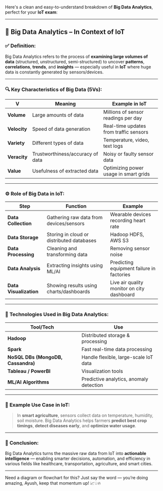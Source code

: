 Here's a clean and easy-to-understand breakdown of **Big Data Analytics**, perfect for your **IoT exam**:

---

## 📘 **Big Data Analytics – In Context of IoT**

### ✅ **Definition:**

Big Data Analytics refers to the process of **examining large volumes of data** (structured, unstructured, semi-structured) to uncover **patterns**, **correlations**, **trends**, and **insights** — especially useful in **IoT** where huge data is constantly generated by sensors/devices.

---

### 🔍 **Key Characteristics of Big Data (5Vs):**

| **V**        | **Meaning**                      | **Example in IoT**                     |
| ------------ | -------------------------------- | -------------------------------------- |
| **Volume**   | Large amounts of data            | Millions of sensor readings per day    |
| **Velocity** | Speed of data generation         | Real-time updates from traffic sensors |
| **Variety**  | Different types of data          | Temperature, video, text logs          |
| **Veracity** | Trustworthiness/accuracy of data | Noisy or faulty sensor data            |
| **Value**    | Usefulness of extracted data     | Optimizing power usage in smart grids  |

---

### ⚙️ **Role of Big Data in IoT:**

| **Step**               | **Function**                              | **Example**                                |
| ---------------------- | ----------------------------------------- | ------------------------------------------ |
| **Data Collection**    | Gathering raw data from devices/sensors   | Wearable devices recording heart rate      |
| **Data Storage**       | Storing in cloud or distributed databases | Hadoop HDFS, AWS S3                        |
| **Data Processing**    | Cleaning and transforming data            | Removing sensor noise                      |
| **Data Analysis**      | Extracting insights using ML/AI           | Predicting equipment failure in factories  |
| **Data Visualization** | Showing results using charts/dashboards   | Live air quality monitor on city dashboard |

---

### 🧠 **Technologies Used in Big Data Analytics:**

| Tool/Tech                          | Use                                     |
| ---------------------------------- | --------------------------------------- |
| **Hadoop**                         | Distributed storage & processing        |
| **Spark**                          | Fast real-time data processing          |
| **NoSQL DBs (MongoDB, Cassandra)** | Handle flexible, large-scale IoT data   |
| **Tableau / PowerBI**              | Visualization tools                     |
| **ML/AI Algorithms**               | Predictive analytics, anomaly detection |

---

### 📱 **Example Use Case in IoT:**

> In **smart agriculture**, sensors collect data on temperature, humidity, soil moisture. Big Data Analytics helps farmers **predict best crop timings**, **detect diseases early**, and **optimize water usage**.

---

### 📝 **Conclusion:**

Big Data Analytics turns the massive raw data from IoT into **actionable intelligence** — enabling smarter decisions, automation, and efficiency in various fields like healthcare, transportation, agriculture, and smart cities.

---

Need a diagram or flowchart for this? Just say the word — you’re doing amazing, Ayush, keep that momentum up! 📈💡🔥
